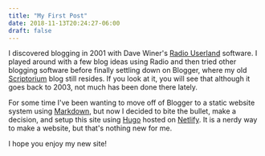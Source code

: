 ```yaml
---
title: "My First Post"
date: 2018-11-13T20:24:27-06:00
draft: false
---
```


I discovered blogging in 2001 with Dave Winer's [Radio Userland](https://en.wikipedia.org/wiki/Radio_UserLand) software. I played around with a few blog ideas using Radio and then tried other blogging software before finally settling down on Blogger, where my old [Scriptorium](https://greggraham.blogspot.com) blog still resides. If you look at it, you will see that although it goes back to 2003, not much has been done there lately.

For some time I've been wanting to move off of Blogger to a static website system using [Markdown](https://en.wikipedia.org/wiki/Markdown), but now I decided to bite the bullet, make a decision, and setup this site using [Hugo](https://gohugo.io) hosted on [Netlify](https://www.netlify.com). It is a nerdy way to make a website, but that's nothing new for me.

I hope you enjoy my new site!